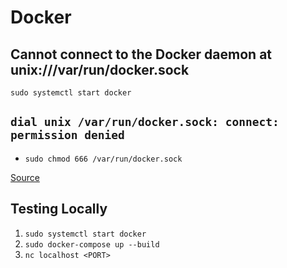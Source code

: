 # Docker

## Cannot connect to the Docker daemon at unix:///var/run/docker.sock
`sudo systemctl start docker`

## `dial unix /var/run/docker.sock: connect: permission denied`
- `sudo chmod 666 /var/run/docker.sock`

[Source](https://www.digitalocean.com/community/questions/how-to-fix-docker-got-permission-denied-while-trying-to-connect-to-the-docker-daemon-socket)

## Testing Locally

1. `sudo systemctl start docker`
2. `sudo docker-compose up --build`
3. `nc localhost <PORT>`
